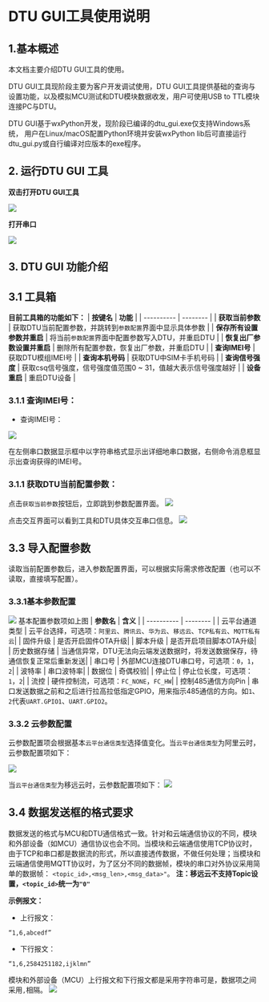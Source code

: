 

# **DTU GUI工具使用说明**




## 1.基本概述

本文档主要介绍DTU GUI工具的使用。

DTU GUI工具现阶段主要为客户开发调试使用，DTU GUI工具提供基础的查询与设置功能，以及模拟MCU测试和DTU模块数据收发，用户可使用USB to TTL模块连接PC与DTU。

DTU GUI基于wxPython开发，现阶段已编译的dtu_gui.exe仅支持Windows系统，
用户在Linux/macOS配置Python环境并安装wxPython lib后可直接运行dtu_gui.py或自行编译对应版本的exe程序。

## 2. 运行DTU GUI 工具

**双击打开DTU GUI工具**

![](./media/DTU_GUI_User_Guides/dtugui.jpg)

**打开串口**

![](./media/DTU_GUI_User_Guides/gui_open_port_done.jpg)

## 3. DTU GUI 功能介绍

## 3.1 工具箱

**目前工具箱的功能如下：**
| **按键名** | **功能** |
| ---------- | -------- |
| **获取当前参数** | 获取DTU当前配置参数，并跳转到`参数配置`界面中显示具体参数 |
| **保存所有设置参数并重启** | 将当前`参数配置`界面中配置参数写入DTU，并重启DTU |
| **恢复出厂参数设置并重启** | 删除所有配置参数，恢复出厂参数，并重启DTU |
| **查询IMEI号** | 获取DTU模组IMEI号 |
| **查询本机号码** | 获取DTU中SIM卡手机号码 |
| **查询信号强度** | 获取csq信号强度，信号强度值范围0 ~ 31，值越大表示信号强度越好 |
| **设备重启** | 重启DTU设备 |

### 3.1.1 查询IMEI号：

- 查询IMEI号：

![](./media/DTU_GUI_User_Guides/gui_get_imei.jpg)

在左侧串口数据显示框中以字符串格式显示出详细地串口数据，右侧命令消息框显示出查询获得的IMEI号。

### 3.1.1 获取DTU当前配置参数：

点击`获取当前参数`按钮后，立即跳到参数配置界面。
![](./media/DTU_GUI_User_Guides/gui_get_dtu_config.jpg)

点击交互界面可以看到工具和DTU具体交互串口信息。
![](./media/DTU_GUI_User_Guides/gui_get_dtu_config_uart_data.jpg)

## 3.3 导入配置参数
读取当前配置参数后，进入参数配置界面，可以根据实际需求修改配置（也可以不读取，直接填写配置）。
### 3.3.1基本参数配置

![](./media/DTU_GUI_User_Guides/gui_config_page1.jpg)
基本配置参数项如上图
| **参数名** | **含义** |
| ---------- | -------- |
| 云平台通道类型 | 云平台选择，可选项：`阿里云`、`腾讯云`、`华为云`、`移远云`、`TCP私有云`、`MQTT私有云`|
| 固件升级 | 是否开启固件OTA升级|
| 脚本升级 | 是否开启项目脚本OTA升级|
| 历史数据存储 | 当通信异常，DTU无法向云端发送数据时，将发送数据保存，待通信恢复正常后重新发送|
| 串口号 | 外部MCU连接DTU串口号，可选项：`0`，`1`，`2`|
| 波特率 | 串口波特率|
| 数据位 | 奇偶校验|
| 停止位 | 停止位长度，可选项：`1`，`2`|
| 流控 | 硬件控制流，可选项：`FC_NONE`，`FC_HW`|
| 控制485通信方向Pin | 串口发送数据之前和之后进行拉高拉低指定GPIO，用来指示485通信的方向。如`1`、 `2`代表`UART.GPIO1`、`UART.GPIO2`。

### 3.3.2 云参数配置
云参数配置项会根据基本`云平台通信类型`选择值变化。当`云平台通信类型`为阿里云时，云参数配置项如下：

![](./media/DTU_GUI_User_Guides/gui_aliyun_config.jpg)

当`云平台通信类型`为移远云时，云参数配置项如下：
![](./media/DTU_GUI_User_Guides/gui_quecthing_config.jpg)

## 3.4 数据发送框的格式要求
数据发送的格式与MCU和DTU通信格式一致。针对和云端通信协议的不同，模块和外部设备（如MCU）通信协议也会不同。当模块和云端通信使用TCP协议时，由于TCP和串口都是数据流的形式，所以直接透传数据，不做任何处理；当模块和云端通信使用MQTT协议时，为了区分不同的数据帧，模块的串口对外协议采用简单的数据帧：
`<topic_id>,<msg_len>,<msg_data>"`。
**注：移远云不支持Topic设置，`<topic_id>`统一为`"0"`**

**示例报文：**

- 上行报文：

`“1,6,abcedf”`

- 下行报文：

`“1,6,2584251182,ijklmn”`

模块和外部设备（MCU）上行报文和下行报文都是采用字符串可是，数据项之间采用`,`相隔。
![](./media/DTU_GUI_User_Guides/gui_send_frame.jpg)
